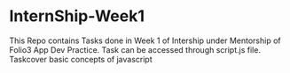 # InternShip-Week1
This Repo contains Tasks done in Week 1 of Intership under Mentorship of Folio3 App Dev Practice. Task can be accessed through script.js file. Taskcover basic concepts of javascript
